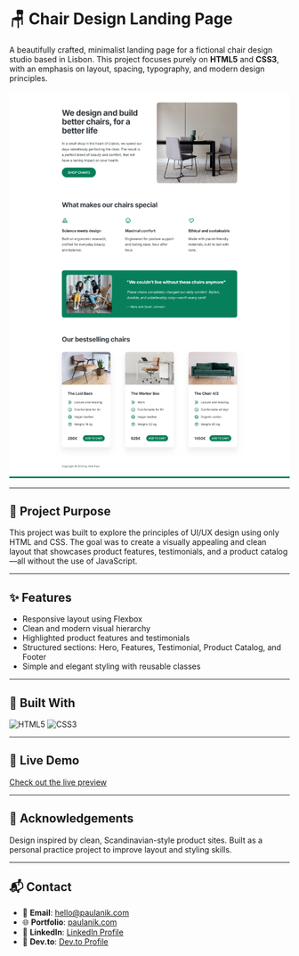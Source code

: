 # 🪑 Chair Design Landing Page

A beautifully crafted, minimalist landing page for a fictional chair design studio based in Lisbon. This project focuses purely on **HTML5** and **CSS3**, with an emphasis on layout, spacing, typography, and modern design principles.

![Screenshot of the website](screenshots/screenshot%20of%20the%20website.png)

---

## 📐 Project Purpose

This project was built to explore the principles of UI/UX design using only HTML and CSS. The goal was to create a visually appealing and clean layout that showcases product features, testimonials, and a product catalog—all without the use of JavaScript.

---

## ✨ Features

- Responsive layout using Flexbox
- Clean and modern visual hierarchy
- Highlighted product features and testimonials
- Structured sections: Hero, Features, Testimonial, Product Catalog, and Footer
- Simple and elegant styling with reusable classes

---

## 🔧 Built With

![HTML5](https://img.shields.io/badge/HTML5-E34F26?style=flat&logo=html5&logoColor=white)
![CSS3](https://img.shields.io/badge/CSS3-1572B6?style=flat&logo=css3&logoColor=white)

---

## 🎨 Live Demo

[Check out the live preview](https://lisbon-chair-shop-anik.netlify.app/)

---

## 🙌 Acknowledgements

Design inspired by clean, Scandinavian-style product sites. Built as a personal practice project to improve layout and styling skills.

---

## 📬 Contact

- 📧 **Email**: [hello@paulanik.com](mailto:hello@paulanik.com)
- 🌐 **Portfolio**: [paulanik.com](https://paulanik.com)
- 💼 **LinkedIn**: [LinkedIn Profile](https://www.linkedin.com/in/anik-paul-dev/)
- 📝 **Dev.to**: [Dev.to Profile](https://dev.to/anikpaul)
